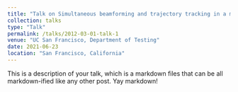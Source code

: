 ```yaml
---
title: "Talk on Simultaneous beamforming and trajectory tracking in a multi-agent formation"
collection: talks
type: "Talk"
permalink: /talks/2012-03-01-talk-1
venue: "UC San Francisco, Department of Testing"
date: 2021-06-23
location: "San Francisco, California"
---
```


This is a description of your talk, which is a markdown files that can be all markdown-ified like any other post. Yay markdown!
